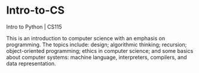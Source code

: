 # Intro-to-CS
Intro to Python | CS115

This is an introduction to computer science with an emphasis on programming. The topics include: design; algorithmic
thinking; recursion; object-oriented programming; ethics in computer science; and some basics about computer systems:
machine language, interpreters, compilers, and data representation.
